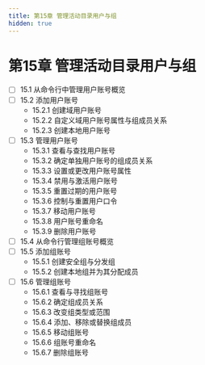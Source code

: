 ```yaml
---
title: 第15章 管理活动目录用户与组
hidden: true
---
```


# 第15章 管理活动目录用户与组

- [ ] 15.1 从命令行中管理用户账号概览
- [ ] 15.2 添加用户账号
  - 15.2.1 创建域用户账号
  - 15.2.2 自定义域用户账号属性与组成员关系
  - 15.2.3 创建本地用户账号
- [ ] 15.3 管理用户账号
  - 15.3.1 查看与查找用户账号
  - 15.3.2 确定单独用户账号的组成员关系
  - 15.3.3 设置或更改用户账号属性
  - 15.3.4 禁用与激活用户账号
  - 15.3.5 重置过期的用户账号
  - 15.3.6 控制与重置用户口令
  - 15.3.7 移动用户账号
  - 15.3.8 用户账号重命名
  - 15.3.9 删除用户账号
- [ ] 15.4 从命令行管理组账号概览
- [ ] 15.5 添加组账号
  - 15.5.1 创建安全组与分发组
  - 15.5.2 创建本地组并为其分配成员
- [ ] 15.6 管理组账号
  - 15.6.1 查看与寻找组账号
  - 15.6.2 确定组成员关系
  - 15.6.3 改变组类型或范围
  - 15.6.4 添加、移除或替换组成员
  - 15.6.5 移动组账号
  - 15.6.6 组账号重命名
  - 15.6.7 删除组账号

